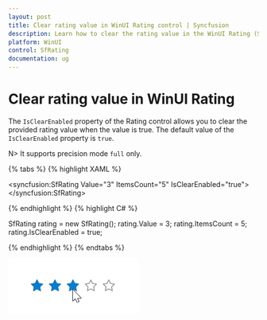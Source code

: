 ```yaml
---
layout: post
title: Clear rating value in WinUI Rating control | Syncfusion
description: Learn how to clear the rating value in the WinUI Rating (SfRating) control.
platform: WinUI
control: SfRating
documentation: ug
---
```


# Clear rating value in WinUI Rating

The `IsClearEnabled` property of the Rating control allows you to clear the provided rating value when the value is true. The default value of the `IsClearEnabled` property is `true`.

N> It supports precision mode `full` only.

{% tabs %}
{% highlight XAML %}

<syncfusion:SfRating Value="3"
     ItemsCount="5" IsClearEnabled="true">
</syncfusion:SfRating>

{% endhighlight %}
{% highlight C# %}

SfRating rating = new SfRating();
rating.Value = 3;
rating.ItemsCount = 5;
rating.IsClearEnabled = true;

{% endhighlight %}
{% endtabs %}

![Clear rating value in WinUI Rating control](Rating_images/winui_rating_isclearenabled.gif)
